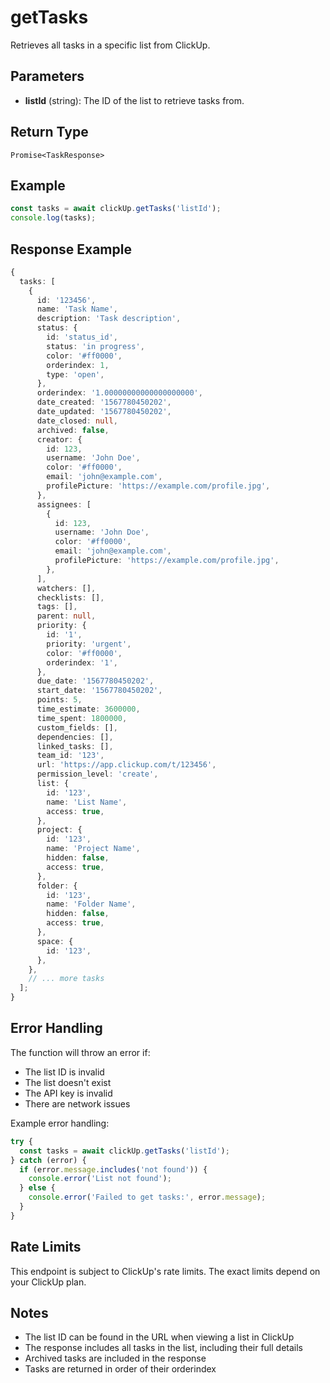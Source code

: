 # getTasks

Retrieves all tasks in a specific list from ClickUp.

## Parameters

- **listId** (string): The ID of the list to retrieve tasks from.

## Return Type

`Promise<TaskResponse>`

## Example

```typescript
const tasks = await clickUp.getTasks('listId');
console.log(tasks);
```

## Response Example

```typescript
{
  tasks: [
    {
      id: '123456',
      name: 'Task Name',
      description: 'Task description',
      status: {
        id: 'status_id',
        status: 'in progress',
        color: '#ff0000',
        orderindex: 1,
        type: 'open',
      },
      orderindex: '1.00000000000000000000',
      date_created: '1567780450202',
      date_updated: '1567780450202',
      date_closed: null,
      archived: false,
      creator: {
        id: 123,
        username: 'John Doe',
        color: '#ff0000',
        email: 'john@example.com',
        profilePicture: 'https://example.com/profile.jpg',
      },
      assignees: [
        {
          id: 123,
          username: 'John Doe',
          color: '#ff0000',
          email: 'john@example.com',
          profilePicture: 'https://example.com/profile.jpg',
        },
      ],
      watchers: [],
      checklists: [],
      tags: [],
      parent: null,
      priority: {
        id: '1',
        priority: 'urgent',
        color: '#ff0000',
        orderindex: '1',
      },
      due_date: '1567780450202',
      start_date: '1567780450202',
      points: 5,
      time_estimate: 3600000,
      time_spent: 1800000,
      custom_fields: [],
      dependencies: [],
      linked_tasks: [],
      team_id: '123',
      url: 'https://app.clickup.com/t/123456',
      permission_level: 'create',
      list: {
        id: '123',
        name: 'List Name',
        access: true,
      },
      project: {
        id: '123',
        name: 'Project Name',
        hidden: false,
        access: true,
      },
      folder: {
        id: '123',
        name: 'Folder Name',
        hidden: false,
        access: true,
      },
      space: {
        id: '123',
      },
    },
    // ... more tasks
  ];
}
```

## Error Handling

The function will throw an error if:

- The list ID is invalid
- The list doesn't exist
- The API key is invalid
- There are network issues

Example error handling:

```typescript
try {
  const tasks = await clickUp.getTasks('listId');
} catch (error) {
  if (error.message.includes('not found')) {
    console.error('List not found');
  } else {
    console.error('Failed to get tasks:', error.message);
  }
}
```

## Rate Limits

This endpoint is subject to ClickUp's rate limits. The exact limits depend on your ClickUp plan.

## Notes

- The list ID can be found in the URL when viewing a list in ClickUp
- The response includes all tasks in the list, including their full details
- Archived tasks are included in the response
- Tasks are returned in order of their orderindex
